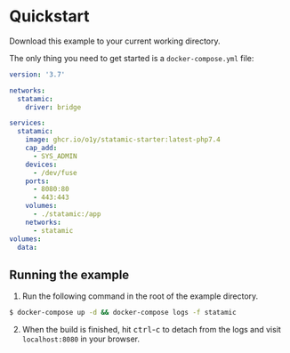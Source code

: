 # Quickstart

Download this example to your current working directory.

The only thing you need to get started is a `docker-compose.yml` file:

```yml
version: '3.7'

networks:
  statamic:
    driver: bridge

services:
  statamic:
    image: ghcr.io/o1y/statamic-starter:latest-php7.4
    cap_add:
      - SYS_ADMIN
    devices:
      - /dev/fuse
    ports:
      - 8080:80
      - 443:443
    volumes:
      - ./statamic:/app
    networks:
      - statamic
volumes:
  data:
```

## Running the example

1.  Run the following command in the root of the example directory.

```sh
$ docker-compose up -d && docker-compose logs -f statamic
```

2.  When the build is finished, hit <kbd>ctrl</kbd>-<kbd>c</kbd> to detach from the logs and visit `localhost:8080` in your browser.
